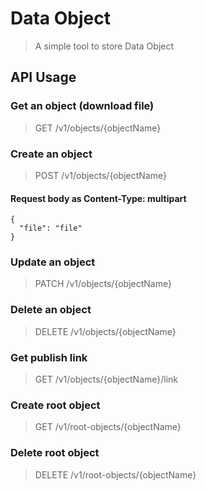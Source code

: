 # Data Object

> A simple tool to store Data Object

## API Usage

### Get an object (download file)

> GET /v1/objects/{objectName}

### Create an object

> POST /v1/objects/{objectName}

#### Request body as Content-Type: multipart

```
{
  "file": "file"
}
```

### Update an object

> PATCH /v1/objects/{objectName}

### Delete an object

> DELETE /v1/objects/{objectName}

### Get publish link

> GET /v1/objects/{objectName}/link

### Create root object

> GET /v1/root-objects/{objectName}

### Delete root object

> DELETE /v1/root-objects/{objectName}

